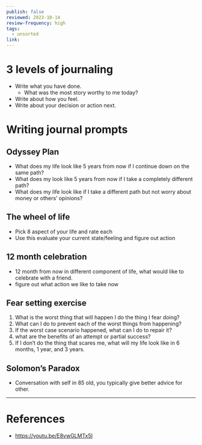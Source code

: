 ```yaml
---
publish: false
reviewed: 2023-10-14
review-frequency: high
tags:
  - unsorted
link:
---
```


# 3 levels of journaling
- Write what you have done.
    - What was the most story worthy to me today?
- Write about how you feel.
- Write about your decision or action next.

# Writing journal prompts
## Odyssey Plan
- What does my life look like 5 years from now if I continue down on the same path?
- What does my look like 5 years from now if I take a completely different path?
- What does my life look like if I take a different path but not worry about money or others’ opinions?

## The wheel of life
- Pick 8 aspect of your life and rate each
- Use this evaluate your current state/feeling and figure out action

## 12 month celebration
- 12 month from now in different component of life, what would like to celebrate with a friend.
- figure out what action we like to take now

## Fear setting exercise
1. What is the worst thing that will happen I do the thing I fear doing?
2. What can I do to prevent each of the worst things from happening?
3. If the worst case scenario happened, what can I do to repair it?
4. what are the benefits of an attempt or partial success?
5. If I don‘t do the thing that scares me, what will my life look like in 6 months, 1 year, and 3 years.

## Solomon’s Paradox
- Conversation with self in 85 old, you typically give better advice for other.

---
# References
- https://youtu.be/E8vwGLMTx5I